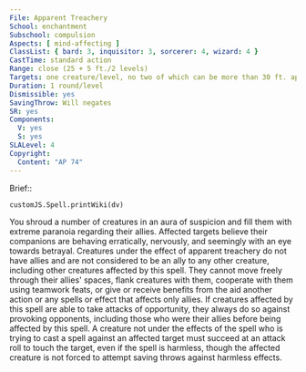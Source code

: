 ```yaml
---
File: Apparent Treachery
School: enchantment
Subschool: compulsion
Aspects: [ mind-affecting ]
ClassList: { bard: 3, inquisitor: 3, sorcerer: 4, wizard: 4 }
CastTime: standard action
Range: close (25 + 5 ft./2 levels)
Targets: one creature/level, no two of which can be more than 30 ft. apart
Duration: 1 round/level
Dismissible: yes
SavingThrow: Will negates
SR: yes
Components:
  V: yes
  S: yes
SLALevel: 4
Copyright:
  Content: "AP 74"
---
```

Brief:: 

```dataviewjs
customJS.Spell.printWiki(dv)
```

You shroud a number of creatures in an aura of suspicion and fill them with extreme paranoia regarding their allies. Affected targets believe their companions are behaving erratically, nervously, and seemingly with an eye towards betrayal.  Creatures under the effect of apparent treachery do not have allies and are not considered to be an ally to any other creature, including other creatures affected by this spell. They cannot move freely through their allies' spaces, flank creatures with them, cooperate with them using teamwork feats, or give or receive benefits from the aid another action or any spells or effect that affects only allies. If creatures affected by this spell are able to take attacks of opportunity, they always do so against provoking opponents, including those who were their allies before being affected by this spell.  A creature not under the effects of the spell who is trying to cast a spell against an affected target must succeed at an attack roll to touch the target, even if the spell is harmless, though the affected creature is not forced to attempt saving throws against harmless effects.
